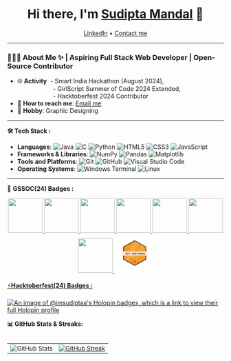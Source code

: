 <h1 align="center"> Hi there, I'm <a href="#" target="_blank">Sudipta Mandal</a> 🌟</h1>

<p align="center">
<!--   <a href="https://yourportfolio.com">Portfolio</a> •  -->
  <a href="https://linkedin.com/in/imsudiptaa">LinkedIn</a> • 
  <a href="imsudiptaa@gmail.com">Contact me</a>
 
<!--   <a href="https://twitter.com/yourprofile">Twitter</a> •  -->
<!--   <a href="https://yourwebsite.com">Website</a> •  -->
<!--   <a href="https://google.com">Google Featured</a> •  -->

</p>

---

### 👩🏻‍💻 About Me ✨ | Aspiring Full Stack Web Developer | Open-Source Contributor
- 🌐 **Activity** &nbsp;-  Smart India Hackathon (August 2024), <br>
&nbsp;&nbsp;&nbsp;&nbsp;&nbsp;&nbsp;&nbsp;&nbsp;&nbsp;&nbsp;&nbsp;&nbsp;&nbsp;&nbsp;&nbsp;&nbsp;&nbsp;&nbsp;&nbsp;&nbsp;&nbsp;- GirlScript Summer of Code 2024 Extended, <br>
&nbsp;&nbsp;&nbsp;&nbsp;&nbsp;&nbsp;&nbsp;&nbsp;&nbsp;&nbsp;&nbsp;&nbsp;&nbsp;&nbsp;&nbsp;&nbsp;&nbsp;&nbsp;&nbsp;&nbsp;&nbsp;- Hacktoberfest 2024 Contributor 
- 📅 **How to reach me**: [Email me](imsudiptaa@gmail.com) 
- 💬 **Hobby**: Graphic Designing

---

<b> 🛠️ Tech Stack :</b>
- **Languages**: ![Java](https://img.shields.io/badge/Java-ED8B00?style=for-the-badge&logo=java&logoColor=white)
![C](https://img.shields.io/badge/C-00599C?style=for-the-badge&logo=c&logoColor=white)
![Python](https://img.shields.io/badge/Python-3776AB?style=for-the-badge&logo=python&logoColor=white)
![HTML5](https://img.shields.io/badge/HTML5-E34F26?style=for-the-badge&logo=html5&logoColor=white)
![CSS3](https://img.shields.io/badge/CSS3-1572B6?style=for-the-badge&logo=css3&logoColor=white)
![JavaScript](https://img.shields.io/badge/JavaScript-323330?style=for-the-badge&logo=javascript&logoColor=F7DF1E)
- **Frameworks & Libraries**: ![NumPy](https://img.shields.io/badge/NumPy-013243?style=for-the-badge&logo=numpy&logoColor=white)
![Pandas](https://img.shields.io/badge/Pandas-150458?style=for-the-badge&logo=pandas&logoColor=white)
![Matplotlib](https://img.shields.io/badge/Matplotlib-11557C?style=for-the-badge&logo=matplotlib&logoColor=white)
- **Tools and Platforms**: ![Git](https://img.shields.io/badge/Git-F05032?style=for-the-badge&logo=git&logoColor=white)
![GitHub](https://img.shields.io/badge/GitHub-181717?style=for-the-badge&logo=github&logoColor=white)
![Visual Studio Code](https://img.shields.io/badge/Visual%20Studio%20Code-0078D4?style=for-the-badge&logo=visual-studio-code&logoColor=white)
- **Operating Systems**: ![Windows Terminal](https://img.shields.io/badge/Windows%20Terminal-4D4D4D?style=for-the-badge&logo=windows-terminal&logoColor=white)
![Linux](https://img.shields.io/badge/Linux-FCC624?style=for-the-badge&logo=linux&logoColor=black)
---
🚀 <b>GSSOC(24) Badges :</b><br>
<div style='display:flex; align-items:center; gap: 20px;' align='center'><a href="https://gssoc.girlscript.tech/leaderboard">
 <img src="https://raw.githubusercontent.com/GSSoC24/Hack-Web3Conf/refs/heads/main/assets/Hack-Web3Conf%202024%20Badge%20(2).png" width="80px" height="80px" />
<img src="https://raw.githubusercontent.com/GSSoC24/Postman-Challenge/main/docs/assets/Postman%20White.png" width="80px" height="80px" />
  <img src="https://raw.githubusercontent.com/GSSoC24/Postman-Challenge/main/docs/assets/1.png" width="80px" height="80px" />
  <img src="https://raw.githubusercontent.com/GSSoC24/Postman-Challenge/main/docs/assets/2.png" width="80px" height="80px" />
  <img src="https://raw.githubusercontent.com/GSSoC24/Postman-Challenge/main/docs/assets/3.png" width="80px" height="80px" />
  <img src="https://raw.githubusercontent.com/GSSoC24/Postman-Challenge/main/docs/assets/4.png" width="80px" height="80px" />
  <img src="https://raw.githubusercontent.com/GSSoC24/Postman-Challenge/main/docs/assets/5.png" width="80px" height="80px" />
  <img src="https://raw.githubusercontent.com/GSSoC24/Contributor/refs/heads/main/assets/new-badge/Git%20Explorer.png" width="90px" height="90px" />
 </div>
<br>
⚡<b>Hacktoberfest(24) Badges :</b><br>   
<br>
<a href="https://holopin.io/@imsudiptaa">
    <img src="https://holopin.me/imsudiptaa" alt="An image of @imsudiptaa's Holopin badges, which is a link to view their full Holopin profile">
</a>

<!-- Proudly created with GPRM ( https://gprm.itsvg.in ) -->
<b> 📊 GitHub Stats & Streaks:</b> 
<br> <br>
<table>
  <tr>
    <td>
      <img src="https://github-readme-stats.vercel.app/api?username=imsudiptaa&theme=neon&include_all_commits=false&count_private=true" alt="GitHub Stats" />
    </td>
    <td>
      <a href="https://git.io/streak-stats">
        <img src="https://github-readme-streak-stats.herokuapp.com?user=imsudiptaa&theme=neon" alt="GitHub Streak" />
      </a>
    </td>
  </tr>
</table>

<!--### 🔝 Top Contributed Repo
![](https://github-contributor-stats.vercel.app/api?username=imsudiptaa&limit=5&theme=highcontrast&combine_all_yearly_contributions=true)-->


<!--<p align="center">
  Do you want to connect for collaboration opportunities? ➡️ <a href="imsudiptaa@gmail.com">Contact Details</a>
</p>-->








 

<!--   <img src="https://raw.githubusercontent.com/GSSoC24/Postman-Challenge/main/docs/assets/6.png" width="80px" height="80px" 
  <img src="https://raw.githubusercontent.com/GSSoC24/Postman-Challenge/main/docs/assets/7.png" width="80px" height="80px" />
  <img src="https://raw.githubusercontent.com/GSSoC24/Postman-Challenge/main/docs/assets/8.png" width="80px" height="80px" /> -->



<!---
imsudiptaa/imsudiptaa is a ✨ special ✨ repository because its `README.md` (this file) appears on your GitHub profile.
You can click the Preview link to take a look at your changes.
--->
